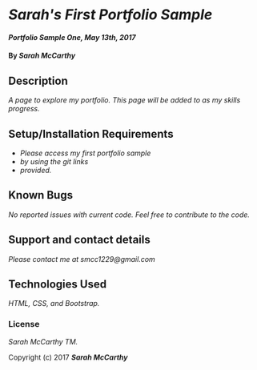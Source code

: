 # _Sarah's First Portfolio Sample_

#### _Portfolio Sample One, May 13th, 2017_

#### By _**Sarah McCarthy**_

## Description

_A page to explore my portfolio. This page will be added to as my skills progress._

## Setup/Installation Requirements

* _Please access my first portfolio sample_
* _by using the git links_
* _provided._

## Known Bugs

_No reported issues with current code. Feel free to contribute to the code._

## Support and contact details

_Please contact me at smcc1229@gmail.com_

## Technologies Used

_HTML, CSS, and Bootstrap._

### License

*Sarah McCarthy TM.*

Copyright (c) 2017 **_Sarah McCarthy_**

